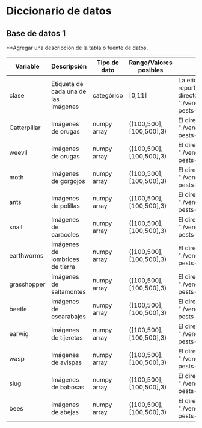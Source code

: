 # Diccionario de datos

## Base de datos 1

**Agregar una descripción de la tabla o fuente de datos.

| Variable | Descripción | Tipo de dato | Rango/Valores posibles | Fuente de datos |
| --- | --- | --- | --- | --- |
| clase | Etiqueta de cada una de las imágenes | categórico | [0,11] | La etiqueta se encuentra reportada como los directorios, path: "./vencerlanz09/agricultural-pests-image-dataset"|
| Catterpillar | Imágenes de orugas | numpy array | ([100,500],[100,500],3) | El directorio se encuentra en: "./vencerlanz09/agricultural-pests-image-dataset" |
| weevil | Imágenes de orugas | numpy array | ([100,500],[100,500],3) | El directorio se encuentra en: "./vencerlanz09/agricultural-pests-image-dataset" |
| moth | Imágenes de gorgojos | numpy array | ([100,500],[100,500],3) | El directorio se encuentra en: "./vencerlanz09/agricultural-pests-image-dataset" |
| ants | Imágenes de polillas | numpy array | ([100,500],[100,500],3) | El directorio se encuentra en: "./vencerlanz09/agricultural-pests-image-dataset" |
| snail | Imágenes de caracoles | numpy array | ([100,500],[100,500],3) | El directorio se encuentra en: "./vencerlanz09/agricultural-pests-image-dataset" |
| earthworms | Imágenes de lombrices de tierra | numpy array | ([100,500],[100,500],3) | El directorio se encuentra en: "./vencerlanz09/agricultural-pests-image-dataset" |
| grasshopper | Imágenes de saltamontes | numpy array | ([100,500],[100,500],3) | El directorio se encuentra en: "./vencerlanz09/agricultural-pests-image-dataset" |
| beetle | Imágenes de escarabajos | numpy array | ([100,500],[100,500],3) | El directorio se encuentra en: "./vencerlanz09/agricultural-pests-image-dataset" |
| earwig | Imágenes de tijeretas | numpy array | ([100,500],[100,500],3) | El directorio se encuentra en: "./vencerlanz09/agricultural-pests-image-dataset" |
| wasp | Imágenes de avispas | numpy array | ([100,500],[100,500],3) | El directorio se encuentra en: "./vencerlanz09/agricultural-pests-image-dataset" |
| slug | Imágenes de babosas | numpy array | ([100,500],[100,500],3) | El directorio se encuentra en: "./vencerlanz09/agricultural-pests-image-dataset" |
| bees | Imágenes de abejas | numpy array | ([100,500],[100,500],3) | El directorio se encuentra en: "./vencerlanz09/agricultural-pests-image-dataset" |

